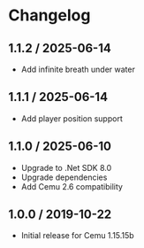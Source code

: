 ﻿# Changelog

## 1.1.2 / 2025-06-14

* Add infinite breath under water

## 1.1.1 / 2025-06-14

* Add player position support

## 1.1.0 / 2025-06-10

* Upgrade to .Net SDK 8.0
* Upgrade dependencies
* Add Cemu 2.6 compatibility

## 1.0.0 / 2019-10-22

* Initial release for Cemu 1.15.15b